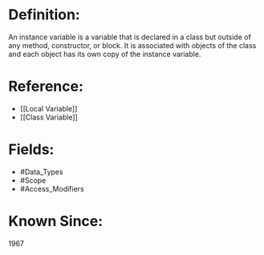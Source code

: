 

# Definition:
An instance variable is a variable that is declared in a class but outside of any method, constructor, or block. It is associated with objects of the class and each object has its own copy of the instance variable.

# Reference:
- [[Local Variable]]
- [[Class Variable]]

# Fields: 
- #Data_Types
- #Scope
- #Access_Modifiers

# Known Since:
1967

